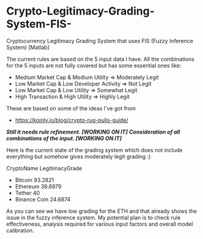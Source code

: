 # Crypto-Legitimacy-Grading-System-FIS-
Cryptocurrency Legitimacy Grading System that uses FIS (Fuzzy Inference System) [Matlab]

The current rules are based on the 5 input data I have. All the combinations for the 5 inputs are not fully covered but has some essential ones like:
- Medium Market Cap & Medium Utility => Moderately Legit
- Low Market Cap & Low Developer Activity => Not Legit
- Low Market Cap & Low Utility => Somewhat Legit
- High Transaction & High Utility => Highly Legit

These are based on some of the ideas I've got from 
- https://koinly.io/blog/crypto-rug-pulls-guide/

***Still it needs rule refinement. [WORKING ON IT]***
***Consideration of all combinations of the input. [WORKING ON IT]***

Here is the current state of the grading system which does not include everything but somehow gives moderately legit grading :)

CryptoName	LegitimacyGrade
 - Bitcoin    	        93.2821
 - Ethereum	    39.8979
 - Tether	            40
 - Binance Coin  24.6874

As you can see we have low grading for the ETH and that already shows the issue in the fuzzy inference system.
My potential plan is to check rule effectiveness, analysis required for various input factors and overall model calibration.

